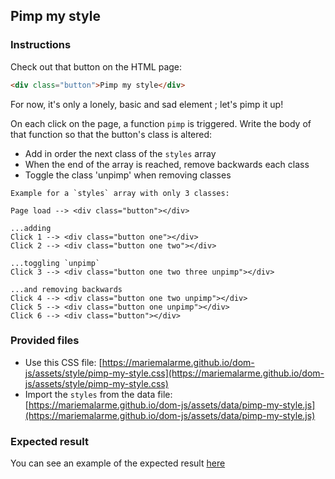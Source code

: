 ## Pimp my style

### Instructions

Check out that button on the HTML page:

```html
<div class="button">Pimp my style</div>
```

For now, it's only a lonely, basic and sad element ; let's pimp it up!

On each click on the page, a function `pimp` is triggered.
Write the body of that function so that the button's class is altered:

- Add in order the next class of the `styles` array
- When the end of the array is reached, remove backwards each class
- Toggle the class 'unpimp' when removing classes

```
Example for a `styles` array with only 3 classes:

Page load --> <div class="button"></div>

...adding
Click 1 --> <div class="button one"></div>
Click 2 --> <div class="button one two"></div>

...toggling `unpimp`
Click 3 --> <div class="button one two three unpimp"></div>

...and removing backwards
Click 4 --> <div class="button one two unpimp"></div>
Click 5 --> <div class="button one unpimp"></div>
Click 6 --> <div class="button"></div>
```

### Provided files

- Use this CSS file: [https://mariemalarme.github.io/dom-js/assets/style/pimp-my-style.css](https://mariemalarme.github.io/dom-js/assets/style/pimp-my-style.css)
- Import the `styles` from the data file: [https://mariemalarme.github.io/dom-js/assets/data/pimp-my-style.js](https://mariemalarme.github.io/dom-js/assets/data/pimp-my-style.js)

### Expected result

You can see an example of the expected result [here](https://youtu.be/VIRf3TBDTN4)
